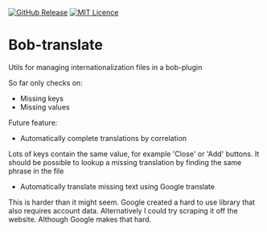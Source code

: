
[![GitHub Release](https://img.shields.io/github/release/codemonstur/bobtranslate.svg)](https://github.com/codemonstur/bobtranslate/releases) 
[![MIT Licence](https://badges.frapsoft.com/os/mit/mit.svg?v=103)](https://opensource.org/licenses/mit-license.php)

# Bob-translate

Utils for managing internationalization files in a bob-plugin

So far only checks on:
- Missing keys
- Missing values

Future feature:
- Automatically complete translations by correlation

Lots of keys contain the same value, for example 'Close' or 'Add' buttons. It should be possible to lookup a missing translation by finding the same phrase in the file

- Automatically translate missing text using Google translate

This is harder than it might seem. Google created a hard to use library that also requires account data. Alternatively I could try scraping it off the website. Although Google makes that hard.

